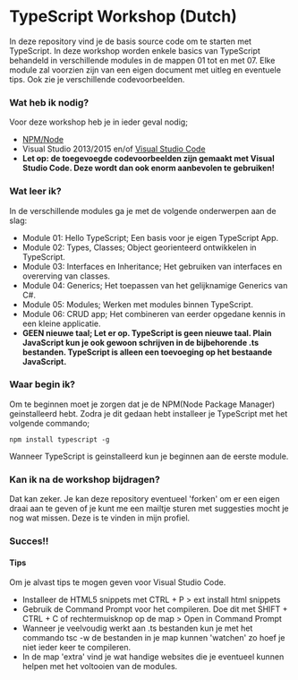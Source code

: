 # TypeScript Workshop (Dutch)

In deze repository vind je de basis source code om te starten met TypeScript. In deze workshop worden enkele basics van TypeScript behandeld in verschillende modules in de mappen 01 tot en met 07. Elke module zal voorzien zijn van een eigen document met uitleg en eventuele tips. Ook zie je verschillende codevoorbeelden.

### Wat heb ik nodig?
Voor deze workshop heb je in ieder geval nodig;
- [NPM/Node](https://nodejs.org/en/)
- Visual Studio 2013/2015 en/of [Visual Studio Code](https://code.visualstudio.com/)
- **Let op: de toegevoegde codevoorbeelden zijn gemaakt met Visual Studio Code. Deze wordt dan ook enorm aanbevolen te gebruiken!**


### Wat leer ik?
In de verschillende modules ga je met de volgende onderwerpen aan de slag:
- Module 01: Hello TypeScript; Een basis voor je eigen TypeScript App.
- Module 02: Types, Classes; Object georienteerd ontwikkelen in TypeScript.
- Module 03: Interfaces en Inheritance; Het gebruiken van interfaces en overerving van classes.
- Module 04: Generics; Het toepassen van het gelijknamige Generics van C#.
- Module 05: Modules; Werken met modules binnen TypeScript.
- Module 06: CRUD app; Het combineren van eerder opgedane kennis in een kleine applicatie.
- **GEEN nieuwe taal; Let er op. TypeScript is geen nieuwe taal. Plain JavaScript kun je ook gewoon schrijven in de bijbehorende .ts bestanden. TypeScript is alleen een toevoeging op het bestaande JavaScript.**


### Waar begin ik?
Om te beginnen moet je zorgen dat je de NPM(Node Package Manager) geinstalleerd hebt. Zodra je dit gedaan hebt installeer je TypeScript met het volgende commando;
```
npm install typescript -g
```
Wanneer TypeScript is geinstalleerd kun je beginnen aan de eerste module. 

### Kan ik na de workshop bijdragen?
Dat kan zeker. Je kan deze repository eventueel 'forken' om er een eigen draai aan te geven of je kunt me een mailtje sturen met suggesties mocht je nog wat missen. Deze is te vinden in mijn profiel.

### Succes!!

#### Tips
Om je alvast  tips te mogen geven voor Visual Studio Code.
- Installeer de HTML5 snippets met CTRL + P > ext install html snippets
- Gebruik de Command Prompt voor het compileren. Doe dit met SHIFT + CTRL + C of rechtermuisknop op de map > Open in Command Prompt 
- Wanneer je veelvoudig werkt aan .ts bestanden kun je met het commando tsc -w de bestanden in je map kunnen 'watchen' zo hoef je niet ieder keer te compileren.
- In de map 'extra' vind je wat handige websites die je eventueel kunnen helpen met het voltooien van de modules.
